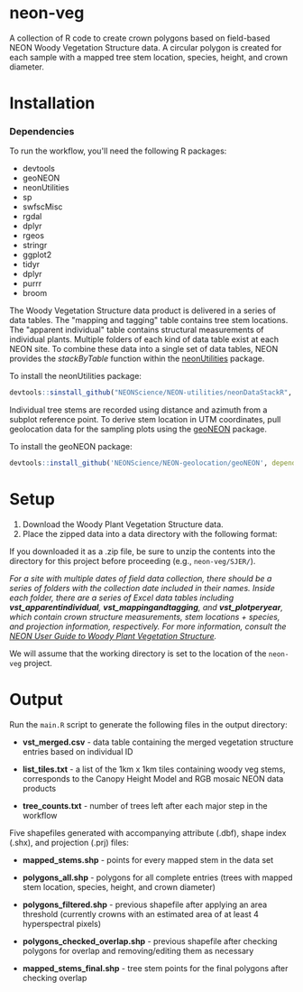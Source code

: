 neon-veg
================

A collection of R code to create crown polygons based on field-based NEON Woody Vegetation Structure data.
A circular polygon is created for each sample with a mapped tree stem location, species, height, and crown diameter. 


Installation
================

### Dependencies

To run the workflow, you'll need the following R packages:

-   devtools
-	geoNEON
-   neonUtilities
-	sp
-	swfscMisc
-	rgdal
-	dplyr
-	rgeos
-	stringr
-	ggplot2
-	tidyr
-	dplyr
-	purrr
-	broom

The Woody Vegetation Structure data product is delivered in a series of data tables. The "mapping and tagging" table contains tree stem locations. The "apparent individual" table contains structural measurements of individual plants. Multiple folders of each kind of data table exist at each NEON site. To combine these data into a single set of data tables, NEON provides the *stackByTable* function within the [neonUtilities](https://github.com/NEONScience/NEON-utilities/tree/master/neonUtilities) package.

To install the neonUtilities package: 

``` r
devtools::sinstall_github("NEONScience/NEON-utilities/neonDataStackR", dependencies=TRUE)
```

Individual tree stems are recorded using distance and azimuth from a subplot reference point. To derive stem location in UTM coordinates, pull geolocation data for the sampling plots using the [geoNEON](https://github.com/NEONScience/NEON-geolocation/tree/master/geoNEON) package.

To install the geoNEON package: 

``` r
devtools::install_github('NEONScience/NEON-geolocation/geoNEON', dependencies=TRUE)
```


Setup
================

1. Download the Woody Plant Vegetation Structure data. 
2. Place the zipped data into a data directory with the following format: 



If you downloaded it as a .zip file, be sure to unzip the contents into the directory for this project before proceeding (e.g., `neon-veg/SJER/`). 

*For a site with multiple dates of field data collection, there should be a series of folders with the collection date included in their names. Inside each folder, there are a series of Excel data tables including **vst_apparentindividual**, **vst_mappingandtagging**, and **vst_plotperyear**, which contain crown structure measurements, stem locations + species, and projection information, respectively. For more information, consult the [NEON User Guide to Woody Plant Vegetation Structure](http://data.neonscience.org/api/v0/documents/NEON_vegStructure_userGuide_vA).* 

We will assume that the working directory is set to the location of the `neon-veg` project.


Output
================

Run the `main.R` script to generate the following files in the output directory: 

-	**vst_merged.csv** - data table containing the merged vegetation structure entries based on individual ID

-	**list_tiles.txt** - a list of the 1km x 1km tiles containing woody veg stems, corresponds to the Canopy Height Model and RGB mosaic NEON data products

-	**tree_counts.txt** - number of trees left after each major step in the workflow 

Five shapefiles generated with accompanying attribute (.dbf), shape index (.shx), and projection (.prj) files:

-	**mapped_stems.shp** - points for every mapped stem in the data set

-   **polygons_all.shp** - polygons for all complete entries (trees with mapped stem location, species, height, and crown diameter)

-   **polygons_filtered.shp** - previous shapefile after applying an area threshold (currently crowns with an estimated area of at least 4 hyperspectral pixels)

-	**polygons_checked_overlap.shp** - previous shapefile after checking polygons for overlap and removing/editing them as necessary

-	**mapped_stems_final.shp** - tree stem points for the final polygons after checking overlap

